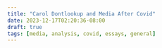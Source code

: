 ```yaml
---
title: "Carol Dontlookup and Media After Covid"
date: 2023-12-17T02:20:36-08:00
draft: true
tags: [media, analysis, covid, essays, general]
---
```

